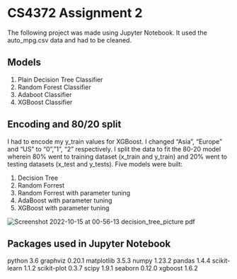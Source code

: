 # CS4372 Assignment 2

The following project was made using Jupyter Notebook. It used the auto_mpg.csv data and had to be cleaned.

## Models 

1. Plain Decision Tree Classifier 
2. Random Forest Classifier 
3. Adaboot Classifier 
4. XGBoost Classifier 

## Encoding and 80/20 split

I had to encode my y_train values for XGBoost. I changed “Asia”, “Europe” and “US” to “0”,”1”, “2” respectively. I split the data to fit the 80-20 model wherein 80% went to training dataset (x_train and y_train) and 20% went to testing datasets (x_test and y_tests).  Five models were built:
1. Decision Tree
2. Random Forrest
3. Random Forrest with parameter tuning
4. AdaBoost with parameter tuning
5. XGBoost with parameter tuning

![Screenshot 2022-10-15 at 00-56-13 decision_tree_picture pdf](https://user-images.githubusercontent.com/8845450/195972252-57b2e2da-fa6b-448e-8b4a-e813666ea00d.png)

## Packages used in Jupyter Notebook

python 3.6
graphviz              0.20.1
matplotlib            3.5.3
numpy                 1.23.2
pandas                1.4.4
scikit-learn          1.1.2
scikit-plot           0.3.7
scipy                 1.9.1
seaborn               0.12.0
xgboost               1.6.2
